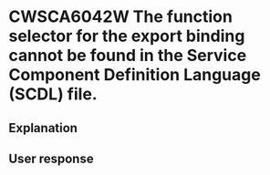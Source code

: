 # CWSCA6042W The function selector for the export binding cannot be found in the Service Component Definition Language (SCDL) file.

## Explanation

## User response